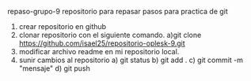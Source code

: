 repaso-grupo-9
repositorio para repasar
pasos para practica de git
1) crear repositorio en github
2) clonar repositorio con el siguiente comando. a)git clone https://github.com/isael25/repositorio-oplesk-9.git
3) modificar archivo readme en mi repositorio local.
4) sunir cambios al repositorio
  a) git status 
  b) git add .
  c) git commit -m "mensaje"
  d) git push
